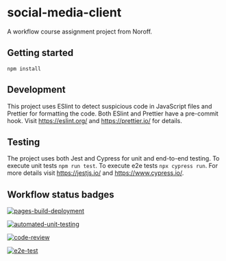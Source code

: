 # social-media-client

A workflow course assignment project from Noroff.

## Getting started

`npm install `

## Development

This project uses ESlint to detect suspicious code in JavaScript files and Prettier for formatting the code.
Both ESlint and Prettier have a pre-commit hook.
Visit https://eslint.org/ and https://prettier.io/ for details.

## Testing

The project uses both Jest and Cypress for unit and end-to-end testing.
To execute unit tests `npm run test`.
To execute e2e tests `npx cypress run`.
For more details visit https://jestjs.io/ and https://www.cypress.io/.

## Workflow status badges

[![pages-build-deployment](https://github.com/EkaterinaNattrass/social-media-client/actions/workflows/pages/pages-build-deployment/badge.svg)](https://github.com/EkaterinaNattrass/social-media-client/actions/workflows/pages/pages-build-deployment)

[![automated-unit-testing](https://github.com/EkaterinaNattrass/social-media-client/actions/workflows/main.yml/badge.svg)](https://github.com/EkaterinaNattrass/social-media-client/actions/workflows/main.yml)

[![code-review](https://github.com/EkaterinaNattrass/social-media-client/actions/workflows/gpt.yml/badge.svg)](https://github.com/EkaterinaNattrass/social-media-client/actions/workflows/gpt.yml)

[![e2e-test](https://github.com/EkaterinaNattrass/social-media-client/actions/workflows/e2e-test.yml/badge.svg?branch=workflow)](https://github.com/EkaterinaNattrass/social-media-client/actions/workflows/e2e-test.yml)
